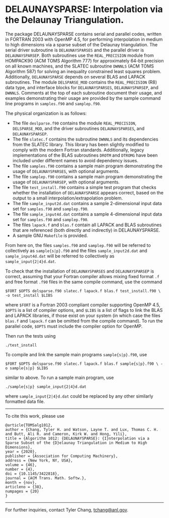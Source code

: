# DELAUNAYSPARSE: Interpolation via the Delaunay Triangulation.

The package DELAUNAYSPARSE contains serial and parallel codes, written
in FORTRAN 2003 with OpenMP 4.5, for performing interpolation in medium to
high dimensions via a sparse subset of the Delaunay triangulation. The
serial driver subroutine is `DELAUNAYSPARSES` and the parallel driver is
`DELAUNAYSPARSEP`. Both subroutines use the `REAL_PRECISION` module from
HOMPACK90 (ACM TOMS Algorithm 777) for approximately 64-bit precision
on all known machines, and the SLATEC subroutine `DWNNLS` (ACM TOMS
Algorithm 587) for solving an inequality constrained least squares
problem. Additionally, `DELAUNAYSPARSE` depends on several BLAS and LAPACK
subroutines. The module `DELSPARSE_MOD` contains the `REAL_PRECISION` (R8)
data type, and interface blocks for `DELAUNAYSPARSES`, `DELAUNAYSPARSEP`,
and `DWNNLS`. Comments at the top of each subroutine document their
usage, and examples demonstrating their usage are provided by the
sample command line programs in `samples.f90` and `samplep.f90`.

The physical organization is as follows:

 * The file `deslparse.f90` contains the module `REAL_PRECISION`,
   `DELSPARSE_MOD`, and the driver subroutines `DELAUNAYSPARSES`, and
   `DELAUNAYSPARSEP`.
 * The file `slatec.f` contains the subroutine `DWNNLS` and its dependencies
   from the SLATEC library. This library has been slightly modified to
   comply with the modern Fortran standards. Additionally, legacy
   implementations of the BLAS subroutines `DROTM` and `DTROMG` have been
   included under different names to avoid dependency issues.
 * The file `samples.f90` contains a sample main program demonstrating the
   usage of `DELAUNAYSPARSES`, with optional arguments.
 * The file `samplep.f90` contains a sample main program demonstrating the
   usage of `DELAUNAYSPARSEP`, with optional arguments.
 * The file `test_install.f90` contains a simple test program that checks
   whether the installation of `DELAUNAYSPARSE` appears correct, based
   on the output to a small interpolation/extrapolation problem.
 * The file `sample_input2d.dat` contains a sample 2-dimensional input
   data set for `samples.f90` and `samplep.f90`.
 * The file `sample_input4d.dat` contains a sample 4-dimensional input
   data set for `samples.f90` and `samplep.f90`.
 * The files `lapack.f` and `blas.f` contain all LAPACK and BLAS
   subroutines that are referenced (both directly and indirectly) in
   DELAUNAYSPARSE.
 * A sample GNU `Makefile` is provided.

From here on, the files `samples.f90` and `samplep.f90` will be referred
to collectively as `sample{s|p}.f90` and the files `sample_input2d.dat`
and `sample_input4d.dat` will be referred to collectively as
`sample_input{2|4}d.dat`.

To check that the installation of `DELAUNAYSPARSES` and `DELAUNAYSPARSEP` is
correct, assuming that your Fortran compiler allows mixing fixed format
`.f` and free format `.f90` files in the same compile command, use the command

``
$FORT $OPTS delsparse.f90 slatec.f lapack.f blas.f test_install.f90 \
  -o test_install $LIBS
``

where `$FORT` is a Fortran 2003 compliant compiler supporting OpenMP
4.5, `$OPTS` is a list of compiler options, and `$LIBS` is a list of
flags to link the BLAS and LAPACK libraries, if those exist on your
system (in which case the files `blas.f` and `lapack.f` can be omitted
from the compile command). To run the parallel code, `$OPTS` must
include the compiler option for OpenMP.

Then run the tests using

``
./test_install
``

To compile and link the sample main programs `sample{s|p}.f90`, use

``
$FORT $OPTS delsparse.f90 slatec.f lapack.f blas.f sample{s|p}.f90 \
  -o sample{s|p} $LIBS
``

similar to above.  To run a sample main program, use

``
./sample{s|p} sample_input{2|4}d.dat
``

where `sample_input{2|4}d.dat` could be replaced by any other similarly
formatted data file.

---------------------------------------------------------------------------

To cite this work, please use

```
@article{TOMSalg1012,
author = {Chang, Tyler H. and Watson, Layne T. and Lux, Thomas C. H. and Butt, Ali R. and Cameron, Kirk W. and Hong, Yili},
title = {Algorithm 1012: {DELAUNAYSPARSE}: {I}nterpolation via a Sparse Subset of the {D}elaunay Triangulation in Medium to High Dimensions},
year = {2020},
publisher = {Association for Computing Machinery},
address = {New York, NY, USA},
volume = {46},
number = {4},
doi = {10.1145/3422818},
journal = {ACM Trans. Math. Softw.},
month = {nov},
articleno = {38},
numpages = {20}
}
```

---------------------------------------------------------------------------

For further inquiries, contact
Tyler Chang, tchang@anl.gov.
